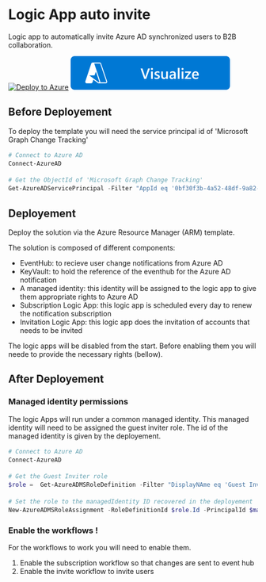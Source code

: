 # Logic App auto invite

Logic app to automatically invite Azure AD synchronized users to B2B collaboration.

[![Deploy to Azure](https://aka.ms/deploytoazurebutton)](https://portal.azure.com/#create/Microsoft.Template/uri/https%3A%2F%2Fraw.githubusercontent.com%2Fcblomart%2FLogicApp-Invite%2Fmaster%2Fazuredeploy.json)
[![Visualize](https://raw.githubusercontent.com/Azure/azure-quickstart-templates/master/1-CONTRIBUTION-GUIDE/images/visualizebutton.svg?sanitize=true)](http://armviz.io/#/?load=https://raw.githubusercontent.com/cblomart/LogicApp-Invite/master/azuredeploy.json)


## Before Deployement

To deploy the template you will need the service principal id of 'Microsoft Graph Change Tracking'

```powershell
# Connect to Azure AD
Connect-AzureAD

# Get the ObjectId of 'Microsoft Graph Change Tracking'
Get-AzureADServicePrincipal -Filter "AppId eq '0bf30f3b-4a52-48df-9a82-234910c4a086'" | Select-Object -ExpandProperty ObjectId
```

## Deployement

Deploy the solution via the Azure Resource Manager (ARM) template.

The solution is composed of different components:
* EventHub: to recieve user change notifications from Azure AD
* KeyVault: to hold the reference of the eventhub for the Azure AD notification
* A managed identity: this identity will be assigned to the logic app to give them appropriate rights to Azure AD
* Subscription Logic App: this logic app is scheduled every day to renew the notification subscription
* Invitation Logic App: this logic app does the invitation of accounts that needs to be invited

The logic apps will be disabled from the start. Before enabling them you will neede to provide the necessary rights (bellow).

## After Deployement

### Managed identity permissions

The logic Apps will run under a common managed identity. This managed identity will need to be assigned the guest inviter role.
The id of the managed identity is given by the deployement.


```powershell
# Connect to Azure AD
Connect-AzureAD

# Get the Guest Inviter role
$role =  Get-AzureADMSRoleDefinition -Filter "DisplayNAme eq 'Guest Inviter'"

# Set the role to the managedIdentity ID recovered in the deployement
New-AzureADMSRoleAssignment -RoleDefinitionId $role.Id -PrincipalId $managedIdentityId -ResourceScope "/"
```

### Enable the workflows !

For the workflows to work you will need to enable them.
1. Enable the subscription workflow so that changes are sent to event hub
2. Enable the invite workflow to invite users